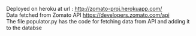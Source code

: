 Deployed on heroku at url : http://zomato-proj.herokuapp.com/
<br>
Data fetched from Zomato API https://developers.zomato.com/api
<br>
The file populator.py has the code for fetching data from API and adding it to the databse
